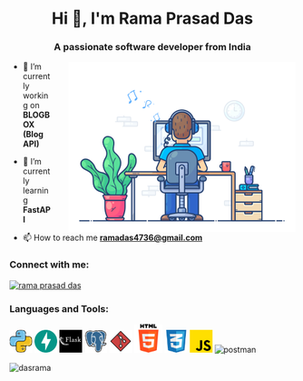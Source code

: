 <h1 align="center">Hi 👋, I'm Rama Prasad Das</h1>
<h3 align="center">A passionate software developer from India</h3>
<img align="right" width="400" src="https://raw.githubusercontent.com/SupianIDz/SupianIDz/main/coding.gif" alt="coding" style="margin-left: 30px;">

- 🔭 I’m currently working on **BLOGBOX (Blog API)**

- 🌱 I’m currently learning **FastAPI**

- 📫 How to reach me **ramadas4736@gmail.com**

<h3 align="left">Connect with me:</h3>
<p align="left">
  <a href="https://linkedin.com/in/rama prasad das" target="https://www.linkedin.com/in/rama-prasad-das-363161256/"><img align="center" src="https://raw.githubusercontent.com/rahuldkjain/github-profile-readme-generator/master/src/images/icons/Social/linked-in-alt.svg" alt="rama prasad das" height="30" width="40" /></a>
</p>

<h3 align="left">Languages and Tools:</h3>

<p align="left">
  <img src="https://github.com/dasrama/dasrama/blob/main/python.png" alt="python" width="40" height="40"/>  
  <img src="https://github.com/dasrama/dasrama/blob/main/FastAPI.svg" width="40" height="40"/>
  <img src="https://github.com/dasrama/dasrama/blob/main/pyflask.png" width="40" height="40"/> 
  <img src="https://github.com/dasrama/dasrama/blob/main/PostgresSQL.svg" alt="postgresql" width="40" height="40"/>  
  <img src="https://github.com/dasrama/dasrama/blob/main/git.png" alt="git" width="40" height="40"/>
  <img src="https://github.com/dasrama/dasrama/blob/main/html-5.png" alt="html5" width="50" height="50"/> 
  <img src="https://github.com/dasrama/dasrama/blob/main/social.png" alt="css" width="40" height="40"/>
  <img src="https://github.com/dasrama/dasrama/blob/main/js.png" alt="javascript" width="40" height="40"/>
  <img src="https://www.vectorlogo.zone/logos/getpostman/getpostman-icon.svg" alt="postman" width="40" height="40"/>
</p>

<p><img align="center" src="https://github-readme-streak-stats.herokuapp.com/?user=dasrama&" alt="dasrama" /></p>
